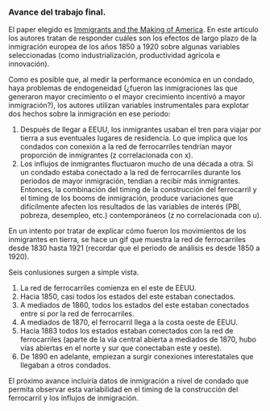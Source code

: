 ### Avance del trabajo final.

El paper elegido es [Immigrants and the Making of America](https://academic.oup.com/restud/article-abstract/87/1/382/5373087?redirectedFrom=fulltext). En este artículo los autores tratan de responder cuáles son los efectos de largo plazo de la inmigración europea de los años 1850 a 1920 sobre algunas variables seleccionadas (como industrialización, productividad agrícola e innovación).

Como es posible que, al medir la performance económica en un condado, haya problemas de endogeneidad (¿fueron las inmigraciones las que generaron mayor crecimiento o el mayor crecimiento incentivó a mayor inmigración?), los autores utilizan variables instrumentales para explotar dos hechos sobre la inmigración en ese periodo:

1. Después de llegar a EEUU, los inmigrantes usaban el tren para viajar por tierra a sus eventuales lugares de residencia. Lo que implica que los condados con conexión a la red de ferrocarriles tendrían mayor proporción de inmigrantes (z correlacionada con x).
2. Los influjos de inmigrantes fluctuaron mucho de una década a otra. Si un condado estaba conectado a la red de ferrocarriles durante los periodos de mayor inmigración, tendían a recibir más inmigrantes. Entonces, la combinación del timing de la construcción del ferrocarril y el timing de los booms de inmigración, produce variaciones que difícilmente afecten los resultados de las variables de interés (PBI, pobreza, desempleo, etc.) contemporáneos (z no correlacionada con u).

En un intento por tratar de explicar cómo fueron los movimientos de los inmigrantes en tierra, se hace un gif que muestra la red de ferrocarriles desde 1830 hasta 1921 (recordar que el periodo de análisis es desde 1850 a 1920).

Seis conlusiones surgen a simple vista.
1. La red de ferrocarriles comienza en el este de EEUU.
2. Hacia 1850, casi todos los estados del este estaban conectados.
3. A mediados de 1860, todos los estados del este estaban conectados entre sí por la red de ferrocarriles.
4. A mediados de 1870, el ferrocarril llega a la costa oeste de EEUU.
5. Hacia 1883 todos los estados estaban conectados con la red de ferrocarriles (aparte de la vía central abierta a mediados de 1870, hubo vías abiertas en el norte y sur que conectaban este y oeste).
6. De 1890 en adelante, empiezan a surgir conexiones interestatales que llegaban a otros condados.

El próximo avance incluiría datos de inmigración a nivel de condado que permita observar esta variabilidad en el timing de la construcción del ferrocarril y los influjos de inmigración.
